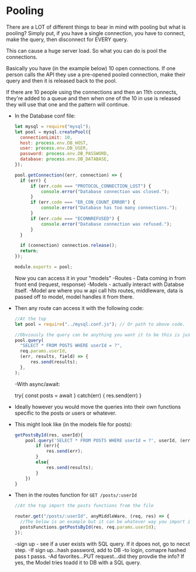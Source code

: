 # Pooling

There are a LOT of different things to bear in mind with pooling but what is pooling? Simply put, if you have a single connection, you have to connect, make the query, then disconnect for EVERY query.

This can cause a huge server load. So what you can do is pool the connections.

Basically you have (in the example below) 10 open connections. If one person calls the API they use a pre-opened pooled connection, make their query and then it is released back to the pool.

If there are 10 people using the connections and then an 11th connects, they're added to a queue and then when one of the 10 in use is released they will use that one and the pattern will continue.

- In the Database conf file:

  ```javascript
  let mysql = require("mysql");
  let pool = mysql.createPool({
  	connectionLimit: 10,
  	host: process.env.DB_HOST,
  	user: process.env.DB_USER,
  	password: process.env.DB_PASSWORD,
  	database: process.env.DB_DATABASE,
  });

  pool.getConnection((err, connection) => {
  	if (err) {
  		if (err.code === "PROTOCOL_CONNECTION_LOST") {
  			console.error("Database connection was closed.");
  		}
  		if (err.code === "ER_CON_COUNT_ERROR") {
  			console.error("Database has too many connections.");
  		}
  		if (err.code === "ECONNREFUSED") {
  			console.error("Database connection was refused.");
  		}
  	}

  	if (connection) connection.release();
  	return;
  });

  module.exports = pool;
  ```

  Now you can access it in your "models"
  -Routes - Data coming in from front end (request, response)
  -Models - actually interact with Databse itself.
  -Model are where you w
  api call hits routes, middleware, data is passed off to model, model handles it from there.

- Then any route can access it with the following code:

  ```javascript
  //At the top
  let pool = require("../mysql.conf.js"); // Or path to above code.

  //Obviously the query can be anything you want it to be this is just an example.
  pool.query(
  	"SELECT * FROM POSTS WHERE userId = ?",
  	req.params.userId,
  	(err, results, field) => {
  		res.send(results);
  	},
  );
  ```

  -With async/await:

  try{
    const posts = await
  }
  catch(err) {
    res.send(err)
  }

- Ideally however you would move the queries into their own functions specific to the posts or users or whatever.
- This might look like (in the models file for posts):
  ```javascript
  getPostsById(res, userId){
      pool.query('SELECT * FROM POSTS WHERE userId = ?', userId, (err, results, field)=>{
          if (err){
              res.send(err);
          }
          else{
              res.send(results);
          }
      })
  }
  ```
- Then in the routes function for `GET /posts/:userId`

  ```javascript
  //At the top import the posts functions from the file

  router.get("/posts/:userId", anyMiddleWare, (req, res) => {
  	//The below is an example but it can be whatever way you import it you'd like
  	postsFunctions.getPostsById(res, req.params.userId);
  });
  ```

  -sign up - see if a user exists with SQL query. If it dpoes not, go to necxt step.
  -If sign up...hash password, add to DB
  -to login, comapre hashed pass t passs.
  -Ad favorites...PUT request...did they provdie the info? If yes, the Model tries toadd it to DB with a SQL query.


